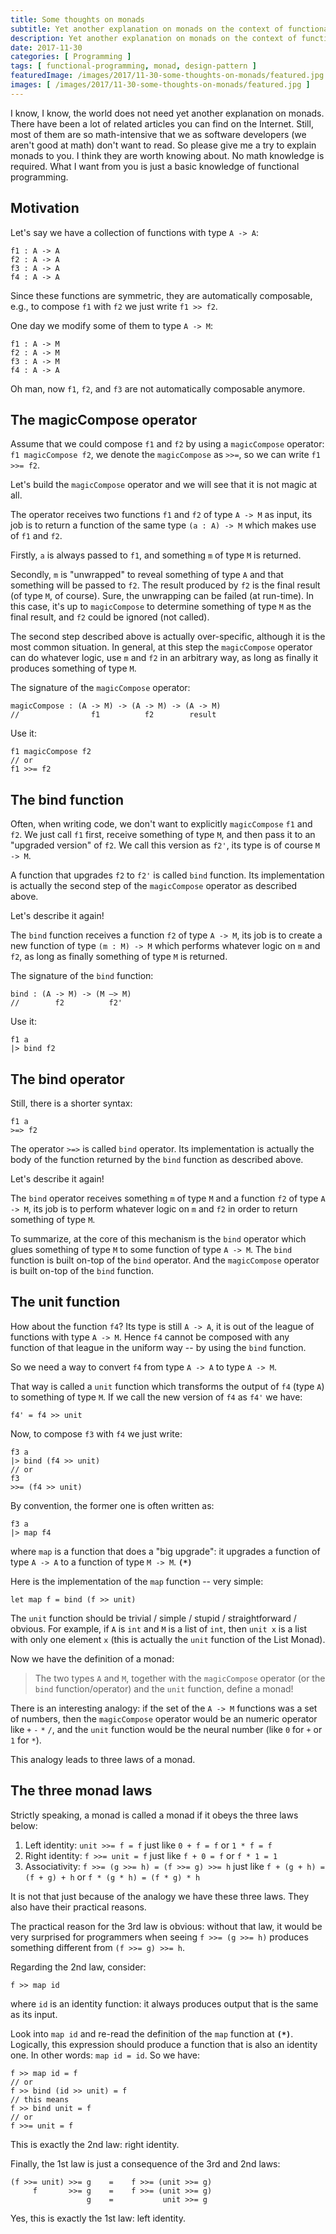 ```yaml
---
title: Some thoughts on monads
subtitle: Yet another explanation on monads on the context of functional programming
description: Yet another explanation on monads on the context of functional programming
date: 2017-11-30
categories: [ Programming ]
tags: [ functional-programming, monad, design-pattern ]
featuredImage: /images/2017/11-30-some-thoughts-on-monads/featured.jpg
images: [ /images/2017/11-30-some-thoughts-on-monads/featured.jpg ]
---
```


I know, I know, the world does not need yet another explanation on monads. There have been a lot of related articles you can find on the Internet. Still, most of them are so math-intensive that we as software developers (we aren't good at math) don't want to read. So please give me a try to explain monads to you. I think they are worth knowing about. No math knowledge is required. What I want from you is just a basic knowledge of functional programming.

## Motivation

Let's say we have a collection of functions with type `A -> A`:

    f1 : A -> A
    f2 : A -> A
    f3 : A -> A
    f4 : A -> A

Since these functions are symmetric, they are automatically composable, e.g., to compose `f1` with `f2` we just write `f1 >> f2`.

One day we modify some of them to type `A -> M`:

    f1 : A -> M
    f2 : A -> M
    f3 : A -> M
    f4 : A -> A

Oh man, now `f1`, `f2`, and `f3` are not automatically composable anymore.

## The magicCompose operator

Assume that we could compose `f1` and `f2` by using a `magicCompose` operator: `f1 magicCompose f2`, we denote the `magicCompose` as `>>=`, so we can write `f1 >>= f2`.

Let's build the `magicCompose` operator and we will see that it is not magic at all.

The operator receives two functions `f1` and `f2` of type `A -> M` as input, its job is to return a function of the same type `(a : A) -> M` which makes use of `f1` and `f2`.

Firstly,  `a` is always passed to `f1`, and something `m` of type `M` is returned.

Secondly, `m` is "unwrapped" to reveal something of type `A` and that something will be passed to `f2`. The result produced by `f2` is the final result (of type `M`, of course). Sure, the unwrapping can be failed (at run-time). In this case, it's up to `magicCompose` to determine something of type `M` as the final result, and `f2` could be ignored (not called).

The second step described above is actually over-specific, although it is the most common situation. In general, at this step the `magicCompose` operator can do whatever logic, use `m` and `f2` in an arbitrary way, as long as finally it produces something of type `M`.

The signature of the `magicCompose` operator:

    magicCompose : (A -> M) -> (A -> M) -> (A -> M)
    //                f1          f2        result

Use it:

    f1 magicCompose f2
    // or
    f1 >>= f2

## The bind function

Often, when writing code, we don't want to explicitly `magicCompose` `f1` and `f2`. We just call `f1` first, receive something of type `M`, and then pass it to an "upgraded version" of `f2`. We call this version as `f2'`, its type is of course `M -> M`.

A function that upgrades `f2` to `f2'` is called `bind` function. Its implementation is actually the second step of the `magicCompose` operator as described above.

Let's describe it again!

The `bind` function receives a function `f2` of type `A -> M`, its job is to create a new function of type `(m : M) -> M` which performs whatever logic on `m` and `f2`, as long as finally something of type `M` is returned.

The signature of the `bind` function:

    bind : (A -> M) -> (M —> M)
    //        f2          f2'

Use it:

    f1 a
    |> bind f2

## The bind operator

Still, there is a shorter syntax:

    f1 a
    >=> f2

The operator `>=>` is called `bind` operator. Its implementation is actually the body of the function returned by the `bind` function as described above.

Let's describe it again!

The `bind` operator receives something `m` of type `M` and a function `f2` of type `A -> M`, its job is to perform whatever logic on `m` and `f2` in order to return something of type `M`.

To summarize, at the core of this mechanism is the `bind` operator which glues something of type `M` to some function of type `A -> M`. The `bind` function is built on-top of the `bind` operator. And the `magicCompose` operator is built on-top of the `bind` function.

## The unit function

How about the function `f4`? Its type is still `A -> A`, it is out of the league of functions with type `A -> M`. Hence `f4` cannot be composed with any function of that league in the uniform way -- by using the `bind` function.

So we need a way to convert `f4` from type `A -> A` to type `A -> M`.

That way is called a `unit` function which transforms the output of `f4` (type `A`) to something of type `M`. If we call the new version of `f4` as `f4'` we have:

    f4' = f4 >> unit

Now, to compose `f3` with `f4` we just write:

    f3 a
    |> bind (f4 >> unit)
    // or
    f3
    >>= (f4 >> unit)

By convention, the former one is often written as:

    f3 a
    |> map f4

where `map` is a function that does a "big upgrade": it upgrades a function of type `A -> A` to a function of type `M -> M`. **`(*)`**

Here is the implementation of the `map` function -- very simple:

    let map f = bind (f >> unit)

The `unit` function should be trivial / simple / stupid / straightforward / obvious. For example, if `A` is `int` and `M` is a list of `int`, then `unit x` is a list with only one element `x` (this is actually the `unit` function of the List Monad).

Now we have the definition of a monad:

>The two types `A` and `M`, together with the `magicCompose` operator (or the `bind` function/operator) and the `unit` function, define a monad!

There is an interesting analogy: if the set of the `A -> M` functions was a set of numbers, then the `magicCompose` operator would be an numeric operator like `+` `-` `*` `/`, and the `unit` function would be the neural number (like `0` for `+` or `1` for `*`).

This analogy leads to three laws of a monad.

## The three monad laws

Strictly speaking, a monad is called a monad if it obeys the three laws below:

1. Left identity: `unit >>= f = f` just like `0 + f = f` or `1 * f = f`
2. Right identity: `f >>= unit = f` just like `f + 0 = f` or `f * 1 = 1`
3. Associativity: `f >>= (g >>= h) = (f >>= g) >>= h` just like `f + (g + h) = (f + g) + h` or `f * (g * h) = (f * g) * h`

It is not that just because of the analogy we have these three laws. They also have their practical reasons.

The practical reason for the 3rd law is obvious: without that law, it would be very surprised for programmers when seeing `f >>= (g >>= h)` produces something different from `(f >>= g) >>= h`.

Regarding the 2nd law, consider:

    f >> map id

where `id` is an identity function: it always produces output that is the same as its input.

Look into `map id` and re-read the definition of the `map` function at **`(*)`**. Logically, this expression should produce a function that is also an identity one. In other words: `map id = id`. So we have:

    f >> map id = f
    // or
    f >> bind (id >> unit) = f
    // this means
    f >> bind unit = f
    // or
    f >>= unit = f

This is exactly the 2nd law: right identity.

Finally, the 1st law is just a consequence of the 3rd and 2nd laws:

    (f >>= unit) >>= g    =    f >>= (unit >>= g)
         f       >>= g    =    f >>= (unit >>= g)
                     g    =           unit >>= g

Yes, this is exactly the 1st law: left identity.
